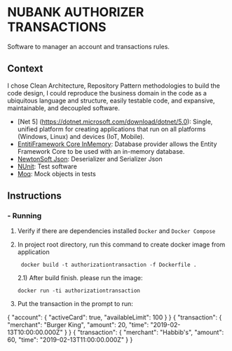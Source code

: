 # NUBANK AUTHORIZER TRANSACTIONS 

Software to manager an account and transactions rules.

## Context

I chose Clean Architecture, Repository Pattern methodologies to build the code design, I could reproduce the business domain in the code as a
ubiquitous language and structure, easily testable code, and expansive, maintainable, and decoupled software.

- [Net 5] (https://dotnet.microsoft.com/download/dotnet/5.0): Single, unified platform for creating applications that run on all platforms (Windows, Linux) and devices (IoT, Mobile).
- [EntitiFramework Core InMemory](https://docs.microsoft.com/pt-br/ef/core/): Database provider allows the Entity Framework Core to be used with an in-memory database. 
- [NewtonSoft Json](https://www.newtonsoft.com/json): Deserializer and Serializer Json
- [NUnit](https://nunit.org/): Test software
- [Moq](https://github.com/Moq/moq4/wiki/Quickstart): Mock objects in tests

## Instructions

### - Running

1) Verify if there are dependencies installed `Docker` and `Docker Compose`

2) In project root directory, run this command to create docker image from application 
   ```shell
    docker build -t authorizationtransaction -f Dockerfile .
   ```
 
   2.1) After build finish. please run the image:
   ```
   docker run -ti authorizationtransaction
   ```
3) Put the transaction in the prompt to run: 
   
{ "account": { "activeCard": true, "availableLimit": 100 } }
{ "transaction": { "merchant": "Burger King", "amount": 20, "time": "2019-02-13T10:00:00.000Z" } }
{ "transaction": { "merchant": "Habbib's", "amount": 60, "time": "2019-02-13T11:00:00.000Z" } }
   


